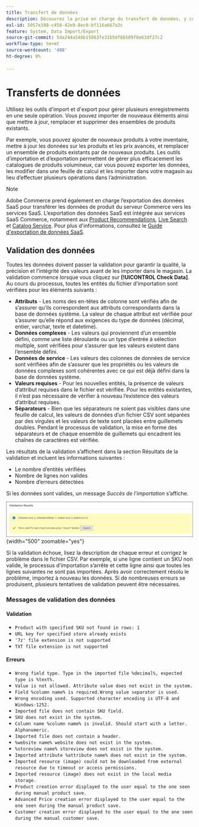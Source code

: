 ```yaml
---
title: Transfert de données
description: Découvrez la prise en charge du transfert de données, y compris la validation des données.
exl-id: 5057e398-c458-42e9-8ec0-bf116a667a3c
feature: System, Data Import/Export
source-git-commit: 5da244a548b15863fe31b5df8b509f8e63df27c2
workflow-type: tm+mt
source-wordcount: '488'
ht-degree: 0%

---
```


# Transferts de données

Utilisez les outils d&#39;import et d&#39;export pour gérer plusieurs enregistrements en une seule opération. Vous pouvez importer de nouveaux éléments ainsi que mettre à jour, remplacer et supprimer des ensembles de produits existants.

Par exemple, vous pouvez ajouter de nouveaux produits à votre inventaire, mettre à jour les données sur les produits et les prix avancés, et remplacer un ensemble de produits existants par de nouveaux produits. Les outils d’importation et d’exportation permettent de gérer plus efficacement les catalogues de produits volumineux, car vous pouvez exporter les données, les modifier dans une feuille de calcul et les importer dans votre magasin au lieu d’effectuer plusieurs opérations dans l’administration.


>[!NOTE]
>
>Adobe Commerce prend également en charge l’exportation des données SaaS pour transférer les données de produit du serveur Commerce vers les services SaaS. L’exportation des données SaaS est intégrée aux services SaaS Commerce, notamment aux [Product Recommendations](https://experienceleague.adobe.com/docs/commerce/product-recommendations/overview.html?lang=fr), [Live Search](https://experienceleague.adobe.com/fr/docs/commerce/live-search/overview) et [Catalog Service](https://experienceleague.adobe.com/fr/docs/commerce/catalog-service/guide-overview). Pour plus d&#39;informations, consultez le [Guide d&#39;exportation de données SaaS](https://experienceleague.adobe.com/fr/docs/commerce/saas-data-export/overview).

## Validation des données

Toutes les données doivent passer la validation pour garantir la qualité, la précision et l’intégrité des valeurs avant de les importer dans le magasin. La validation commence lorsque vous cliquez sur **[!UICONTROL Check Data]**. Au cours du processus, toutes les entités du fichier d’importation sont vérifiées pour les éléments suivants :

- **Attributs** - Les noms des en-têtes de colonne sont vérifiés afin de s’assurer qu’ils correspondent aux attributs correspondants dans la base de données système. La valeur de chaque attribut est vérifiée pour s’assurer qu’elle répond aux exigences du type de données (décimal, entier, varchar, texte et datetime).
- **Données complexes** - Les valeurs qui proviennent d’un ensemble défini, comme une liste déroulante ou un type d’entrée à sélection multiple, sont vérifiées pour s’assurer que les valeurs existent dans l’ensemble défini.
- **Données de service** - Les valeurs des colonnes de données de service sont vérifiées afin de s’assurer que les propriétés ou les valeurs de données complexes sont cohérentes avec ce qui est déjà défini dans la base de données système.
- **Valeurs requises** - Pour les nouvelles entités, la présence de valeurs d’attribut requises dans le fichier est vérifiée. Pour les entités existantes, il n’est pas nécessaire de vérifier à nouveau l’existence des valeurs d’attribut requises.
- **Séparateurs** - Bien que les séparateurs ne soient pas visibles dans une feuille de calcul, les valeurs de données d’un fichier CSV sont séparées par des virgules et les valeurs de texte sont placées entre guillemets doubles. Pendant le processus de validation, la mise en forme des séparateurs et de chaque ensemble de guillemets qui encadrent les chaînes de caractères est vérifiée.

Les résultats de la validation s’affichent dans la section Résultats de la validation et incluent les informations suivantes :

- Le nombre d’entités vérifiées
- Nombre de lignes non valides
- Nombre d’erreurs détectées

Si les données sont valides, un message _Succès de l’importation_ s’affiche.

![Message système - Le fichier est valide](./assets/data-import-validation-message.png){width="500" zoomable="yes"}

Si la validation échoue, lisez la description de chaque erreur et corrigez le problème dans le fichier CSV. Par exemple, si une ligne contient un SKU non valide, le processus d’importation s’arrête et cette ligne ainsi que toutes les lignes suivantes ne sont pas importées. Après avoir correctement résolu le problème, importez à nouveau les données. Si de nombreuses erreurs se produisent, plusieurs tentatives de validation peuvent être nécessaires.

### Messages de validation des données

#### Validation

- `Product with specified SKU not found in rows: 1`
- `URL key for specified store already exists`
- `'7z' file extension is not supported`
- `TXT file extension is not supported`

#### Erreurs

- `Wrong field type. Type in the imported file %decimal%, expected type is %text%.`
- `Value is not allowed. Attribute value does not exist in the system.`
- `Field %column name% is required.Wrong value separator is used.`
- `Wrong encoding used. Supported character encoding is UTF-8 and Windows-1252.`
- `Imported file does not contain SKU field.`
- `SKU does not exist in the system.`
- `Column name %column name% is invalid. Should start with a letter. Alphanumeric.`
- `Imported file does not contain a header.`
- `%website name% website does not exist in the system.`
- `%storeview name% storeview does not exist in the system.`
- `Imported attribute %attribute name% does not exist in the system.`
- `Imported resource (image) could not be downloaded from external resource due to timeout or access permissions.`
- `Imported resource (image) does not exist in the local media storage.`
- `Product creation error displayed to the user equal to the one seen during manual product save.`
- `Advanced Price creation error displayed to the user equal to the one seen during the manual product save.`
- `Customer creation error displayed to the user equal to the one seen during the manual customer save.`
